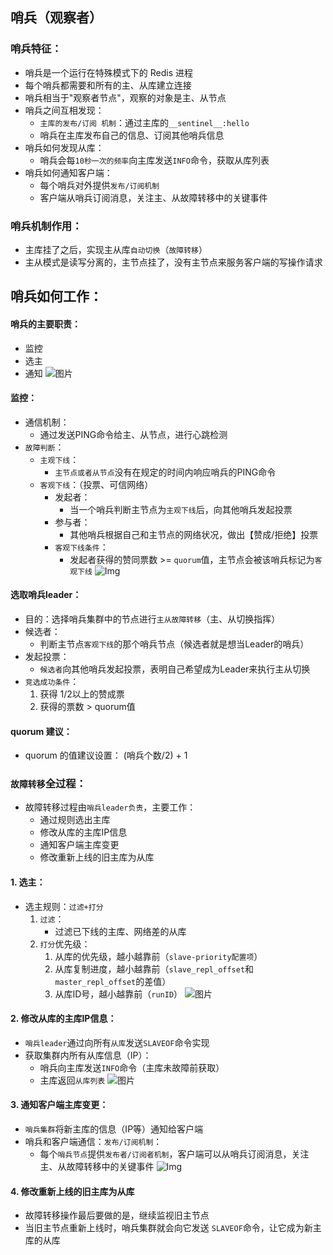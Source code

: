 ## 哨兵（观察者）
### 哨兵特征：
* 哨兵是一个运行在特殊模式下的 Redis 进程
* 每个哨兵都需要和所有的主、从库建立连接
* 哨兵相当于"观察者节点"，观察的对象是主、从节点
* 哨兵之间互相发现：
    * `主库的发布/订阅 机制`：通过主库的`__sentinel__:hello`
    * 哨兵在主库发布自己的信息、订阅其他哨兵信息
* 哨兵如何发现从库：
    * 哨兵会每`10秒一次的频率`向主库发送`INFO`命令，获取从库列表
* 哨兵如何通知客户端：
    * 每个哨兵对外提供`发布/订阅机制`
    * 客户端从哨兵订阅消息，关注主、从故障转移中的关键事件

### 哨兵机制作用：
* 主库挂了之后，实现主从库`自动切换`（`故障转移`）
* 主从模式是读写分离的，主节点挂了，没有主节点来服务客户端的写操作请求

## 哨兵如何工作：
#### 哨兵的主要职责：
* 监控
* 选主
* 通知
![图片](https://raw.staticdn.net/Navyum/imgbed/pic/IMG/3c68cf3a79e2a87c85df1da33dbae137.png)
#### 监控：
* 通信机制：
    * 通过发送PING命令给主、从节点，进行心跳检测
* `故障判断`：
    * `主观下线`：
        * `主节点或者从节点`没有在规定的时间内响应哨兵的PING命令
    * `客观下线`：（投票、可信网络）
        * 发起者：
            * 当一个哨兵判断主节点为`主观下线`后，向其他哨兵发起投票
        * 参与者：
            * 其他哨兵根据自己和主节点的网络状况，做出【赞成/拒绝】投票
        * `客观下线条件`：
            * 发起者获得的赞同票数 >= `quorum`值，主节点会被该哨兵标记为`客观下线`
![Img](https://raw.staticdn.net/Navyum/imgbed/pic/IMG/d348f7a50bf7283ec95282087db3e6af.png)

#### 选取哨兵leader：
* 目的：选择哨兵集群中的节点进行`主从故障转移`（主、从切换指挥）
* 候选者：
    * 判断主节点`客观下线`的那个哨兵节点（候选者就是想当Leader的哨兵）
* 发起投票：
    * `候选者`向其他哨兵发起投票，表明自己希望成为Leader来执行主从切换
* `竞选成功条件`：
    1. 获得 1/2以上的赞成票
    2. 获得的票数 > quorum值

#### quorum 建议：
* quorum 的值建议设置： (哨兵个数/2) + 1

### `故障转移`全过程：
* 故障转移过程由`哨兵leader负责`，主要工作：
    * 通过规则选出主库
    * 修改从库的主库IP信息
    * 通知客户端主库变更
    * 修改重新上线的旧主库为从库
#### 1. 选主：
* 选主规则：`过滤+打分`
    1. `过滤`：
        * 过滤已下线的主库、网络差的从库
    2. `打分`优先级：
        1. 从库的优先级，越小越靠前（`slave-priority配置项`）
        2. 从库复制进度，越小越靠前（`slave_repl_offset`和 `master_repl_offset`的差值）
        3. 从库ID号，越小越靠前（`runID`）
    ![图片](https://raw.staticdn.net/Navyum/imgbed/pic/IMG/ce8d4ab27b39f1a928abadc87acf6e93.png)

#### 2. 修改从库的主库IP信息：
* `哨兵leader`通过向所有`从库`发送`SLAVEOF`命令实现
* 获取集群内所有从库信息（IP）：
    * 哨兵向主库发送`INFO`命令（主库未故障前获取）
    * 主库返回`从库列表`
    ![图片](https://raw.staticdn.net/Navyum/imgbed/pic/IMG/48e898daa482c4c2344a113fc5ceeee3.png)

#### 3. 通知客户端主库变更：
* `哨兵集群`将新主库的信息（IP等）通知给客户端
* 哨兵和客户端通信：`发布/订阅机制`：
    * 每个`哨兵节点`提供`发布者/订阅者机制`，客户端可以从哨兵订阅消息，关注主、从故障转移中的关键事件
![Img](https://raw.staticdn.net/Navyum/imgbed/pic/IMG/9dd8582a2a13ab80f9e61b0a57c0dfab.png)

#### 4. 修改重新上线的旧主库为从库
* 故障转移操作最后要做的是，继续监视旧主节点
* 当旧主节点重新上线时，哨兵集群就会向它发送 `SLAVEOF`命令，让它成为新主库的从库